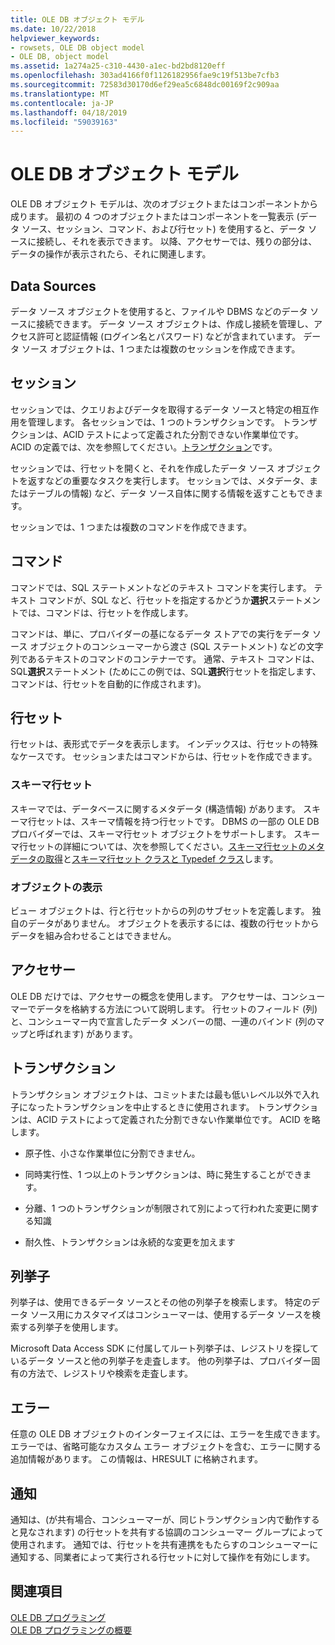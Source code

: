 ```yaml
---
title: OLE DB オブジェクト モデル
ms.date: 10/22/2018
helpviewer_keywords:
- rowsets, OLE DB object model
- OLE DB, object model
ms.assetid: 1a274a25-c310-4430-a1ec-bd2bd8120eff
ms.openlocfilehash: 303ad4166f0f1126182956fae9c19f513be7cfb3
ms.sourcegitcommit: 72583d30170d6ef29ea5c6848dc00169f2c909aa
ms.translationtype: MT
ms.contentlocale: ja-JP
ms.lasthandoff: 04/18/2019
ms.locfileid: "59039163"
---
```

# <a name="ole-db-object-model"></a>OLE DB オブジェクト モデル

OLE DB オブジェクト モデルは、次のオブジェクトまたはコンポーネントから成ります。 最初の 4 つのオブジェクトまたはコンポーネントを一覧表示 (データ ソース、セッション、コマンド、および行セット) を使用すると、データ ソースに接続し、それを表示できます。 以降、アクセサーでは、残りの部分は、データの操作が表示されたら、それに関連します。

## <a name="data-sources"></a>Data Sources

データ ソース オブジェクトを使用すると、ファイルや DBMS などのデータ ソースに接続できます。 データ ソース オブジェクトは、作成し接続を管理し、アクセス許可と認証情報 (ログイン名とパスワード) などが含まれています。 データ ソース オブジェクトは、1 つまたは複数のセッションを作成できます。

## <a name="sessions"></a>セッション

セッションでは、クエリおよびデータを取得するデータ ソースと特定の相互作用を管理します。 各セッションでは、1 つのトランザクションです。 トランザクションは、ACID テストによって定義された分割できない作業単位です。 ACID の定義では、次を参照してください。[トランザクション](#vcconoledbcomponents_transactions)です。

セッションでは、行セットを開くと、それを作成したデータ ソース オブジェクトを返すなどの重要なタスクを実行します。 セッションでは、メタデータ、またはテーブルの情報) など、データ ソース自体に関する情報を返すこともできます。

セッションでは、1 つまたは複数のコマンドを作成できます。

## <a name="commands"></a>コマンド

コマンドでは、SQL ステートメントなどのテキスト コマンドを実行します。 テキスト コマンドが、SQL など、行セットを指定するかどうか**選択**ステートメントでは、コマンドは、行セットを作成します。

コマンドは、単に、プロバイダーの基になるデータ ストアでの実行をデータ ソース オブジェクトのコンシューマーから渡さ (SQL ステートメント) などの文字列であるテキストのコマンドのコンテナーです。 通常、テキスト コマンドは、SQL**選択**ステートメント (ためにこの例では、SQL**選択**行セットを指定します、コマンドは、行セットを自動的に作成されます)。

## <a name="rowsets"></a>行セット

行セットは、表形式でデータを表示します。 インデックスは、行セットの特殊なケースです。 セッションまたはコマンドからは、行セットを作成できます。

### <a name="schema-rowsets"></a>スキーマ行セット

スキーマでは、データベースに関するメタデータ (構造情報) があります。 スキーマ行セットは、スキーマ情報を持つ行セットです。 DBMS の一部の OLE DB プロバイダーでは、スキーマ行セット オブジェクトをサポートします。 スキーマ行セットの詳細については、次を参照してください。[スキーマ行セットのメタデータの取得](../../data/oledb/obtaining-metadata-with-schema-rowsets.md)と[スキーマ行セット クラスと Typedef クラス](../../data/oledb/schema-rowset-classes-and-typedef-classes.md)します。

### <a name="view-objects"></a>オブジェクトの表示

ビュー オブジェクトは、行と行セットからの列のサブセットを定義します。 独自のデータがありません。 オブジェクトを表示するには、複数の行セットからデータを組み合わせることはできません。

## <a name="accessors"></a>アクセサー

OLE DB だけでは、アクセサーの概念を使用します。 アクセサーは、コンシューマーでデータを格納する方法について説明します。 行セットのフィールド (列) と、コンシューマー内で宣言したデータ メンバーの間、一連のバインド (列のマップと呼ばれます) があります。

##  <a name="vcconoledbcomponents_transactions"></a> トランザクション

トランザクション オブジェクトは、コミットまたは最も低いレベル以外で入れ子になったトランザクションを中止するときに使用されます。 トランザクションは、ACID テストによって定義された分割できない作業単位です。 ACID を略します。

- 原子性、小さな作業単位に分割できません。

- 同時実行性、1 つ以上のトランザクションは、時に発生することができます。

- 分離、1 つのトランザクションが制限されて別によって行われた変更に関する知識

- 耐久性、トランザクションは永続的な変更を加えます

## <a name="enumerators"></a>列挙子

列挙子は、使用できるデータ ソースとその他の列挙子を検索します。 特定のデータ ソース用にカスタマイズはコンシューマーは、使用するデータ ソースを検索する列挙子を使用します。

Microsoft Data Access SDK に付属してルート列挙子は、レジストリを探しているデータ ソースと他の列挙子を走査します。 他の列挙子は、プロバイダー固有の方法で、レジストリや検索を走査します。

## <a name="errors"></a>エラー

任意の OLE DB オブジェクトのインターフェイスには、エラーを生成できます。 エラーでは、省略可能なカスタム エラー オブジェクトを含む、エラーに関する追加情報があります。 この情報は、HRESULT に格納されます。

## <a name="notifications"></a>通知

通知は、(が共有場合、コンシューマーが、同じトランザクション内で動作すると見なされます) の行セットを共有する協調のコンシューマー グループによって使用されます。 通知では、行セットを共有連携をもたらすのコンシューマーに通知する、同業者によって実行される行セットに対して操作を有効にします。

## <a name="see-also"></a>関連項目

[OLE DB プログラミング](../../data/oledb/ole-db-programming.md)<br/>
[OLE DB プログラミングの概要](../../data/oledb/ole-db-programming-overview.md)
